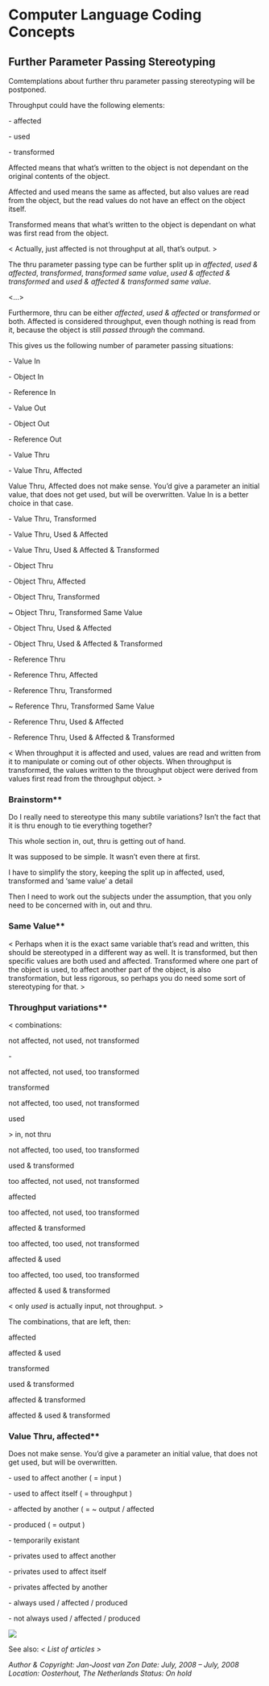 ﻿Computer Language Coding Concepts
=================================

Further Parameter Passing Stereotyping
--------------------------------------

Comtemplations about further thru parameter passing stereotyping will be postponed.

Throughput could have the following elements:

\- affected

\- used

\- transformed

Affected means that what’s written to the object is not dependant on the original contents of the object.

Affected and used means the same as affected, but also values are read from the object, but the read values do not have an effect on the object itself.

Transformed means that what’s written to the object is dependant on what was first read from the object.

< Actually, just affected is not throughput at all, that’s output. >



The thru parameter passing type can be further split up in *affected*, *used & affected*, *transformed*, *transformed same value*, *used & affected & transformed* and *used & affected & transformed same value*.

<…>

Furthermore, thru can be either *affected*, *used & affected* or *transformed* or both. Affected is considered throughput, even though nothing is read from it, because the object is still *passed through* the command.

This gives us the following number of parameter passing situations:

\- Value In

\- Object In

\- Reference In

\- Value Out

\- Object Out

\- Reference Out

\- Value Thru

\- Value Thru, Affected

Value Thru, Affected does not make sense. You’d give a parameter an initial value, that does not get used, but will be overwritten. Value In is a better choice in that case.

\- Value Thru, Transformed

\- Value Thru, Used & Affected

\- Value Thru, Used & Affected & Transformed

\- Object Thru

\- Object Thru, Affected

\- Object Thru, Transformed

~ Object Thru, Transformed Same Value

\- Object Thru, Used & Affected

\- Object Thru, Used & Affected & Transformed

\- Reference Thru

\- Reference Thru, Affected

\- Reference Thru, Transformed

~ Reference Thru, Transformed Same Value

\- Reference Thru, Used & Affected

\- Reference Thru, Used & Affected & Transformed

< When throughput it is affected and used, values are read and written from it to manipulate or coming out of other objects. When throughput is transformed, the values written to the throughput object were derived from values first read from the throughput object. >

### Brainstorm**

Do I really need to stereotype this many subtile variations? Isn’t the fact that it is thru enough to tie everything together?

This whole section in, out, thru is getting out of hand.

It was supposed to be simple. It wasn’t even there at first.

I have to simplify the story, keeping the split up in affected, used, transformed and ‘same value’ a detail

Then I need to work out the subjects under the assumption, that you only need to be concerned with in, out and thru.

### Same Value**

< Perhaps when it is the exact same variable that’s read and written, this should be stereotyped in a different way as well. It is transformed, but then specific values are both used and affected. Transformed where one part of the object is used, to affect another part of the object, is also transformation, but less rigorous, so perhaps you do need some sort of stereotyping for that. >

### Throughput variations**

< combinations:

not affected, not used, not transformed

\-

not affected, not used, too transformed

transformed

not affected, too used, not transformed

used

\> in, not thru

not affected, too used, too transformed

used & transformed

too affected, not used, not transformed

affected

too affected, not used, too transformed

affected & transformed

too affected, too used, not transformed

affected & used

too affected, too used, too transformed

affected & used & transformed

< only *used* is actually input, not throughput. >

The combinations, that are left, then:

affected

affected & used

transformed

used & transformed

affected & transformed

affected & used & transformed

### Value Thru, affected**

Does not make sense. You’d give a parameter an initial value, that does not get used, but will be overwritten.




\- used to affect another ( = input )

\- used to affect itself ( = throughput )

\- affected by another ( = ~ output / affected

\- produced ( = output )

\- temporarily existant

\- privates used to affect another

\- privates used to affect itself

\- privates affected by another

\- always used / affected / produced

\- not always used / affected / produced


![](images/Further%20parameter%20passing%20stereotyping.001.png)

See also: *< List of articles >*


*Author & Copyright: Jan-Joost van Zon        Date: July, 2008 – July, 2008        Location: Oosterhout, The Netherlands        Status: On hold*

